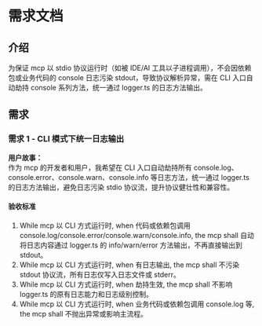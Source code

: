 # 需求文档

## 介绍

为保证 mcp 以 stdio 协议运行时（如被 IDE/AI 工具以子进程调用），不会因依赖包或业务代码的 console 日志污染 stdout，导致协议解析异常，需在 CLI 入口自动劫持 console 系列方法，统一通过 logger.ts 的日志方法输出。

## 需求

### 需求 1 - CLI 模式下统一日志输出

**用户故事：**  
作为 mcp 的开发者和用户，我希望在 CLI 入口自动劫持所有 console.log、console.error、console.warn、console.info 等日志方法，统一通过 logger.ts 的日志方法输出，避免日志污染 stdio 协议流，提升协议健壮性和兼容性。

#### 验收标准

1. While mcp 以 CLI 方式运行时, when 代码或依赖包调用 console.log/console.error/console.warn/console.info, the mcp shall 自动将日志内容通过 logger.ts 的 info/warn/error 方法输出，不再直接输出到 stdout。
2. While mcp 以 CLI 方式运行时, when 有日志输出, the mcp shall 不污染 stdout 协议流，所有日志仅写入日志文件或 stderr。
3. While mcp 以 CLI 方式运行时, when 劫持生效, the mcp shall 不影响 logger.ts 的原有日志能力和日志级别控制。
4. While mcp 以 CLI 方式运行时, when 业务代码或依赖包调用 console.log 等, the mcp shall 不抛出异常或影响主流程。 